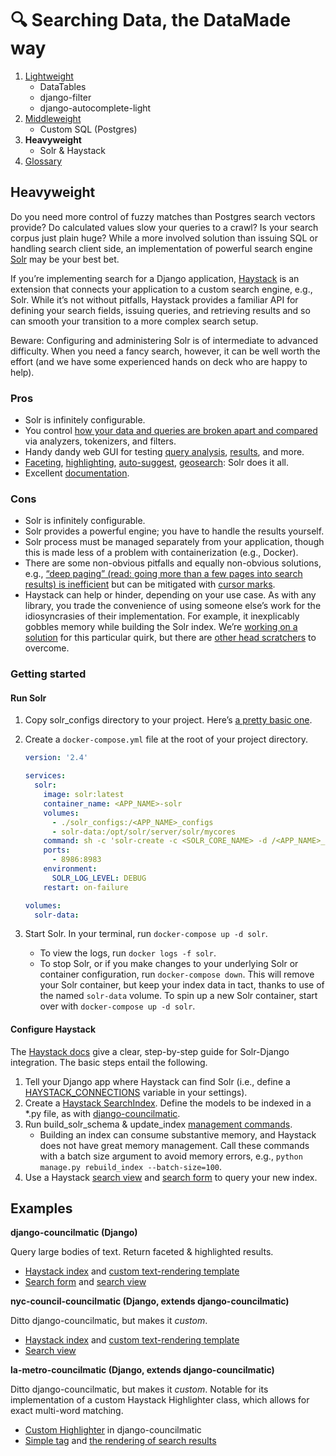 # 🔍 Searching Data, the DataMade way

1. [Lightweight](01-lightweight.md)
    - DataTables
    - django-filter
    - django-autocomplete-light
2. [Middleweight](02-middleweight.md)
    - Custom SQL (Postgres)
3. **Heavyweight**
   - Solr & Haystack
4. [Glossary](glossary.md)

## Heavyweight

Do you need more control of fuzzy matches than Postgres search vectors provide? Do calculated values slow your queries to a crawl? Is your search corpus just plain huge? While a more involved solution than issuing SQL or handling search client side, an implementation of powerful search engine [Solr](https://lucene.apache.org/solr/guide/7_1/index.html) may be your best bet.

If you’re implementing search for a Django application, [Haystack](https://django-haystack.readthedocs.io/en/master/tutorial.html) is an extension that connects your application to a custom search engine, e.g., Solr. While it’s not without pitfalls, Haystack provides a familiar API for defining your search fields, issuing queries, and retrieving results and so can smooth your transition to a more complex search setup.

Beware: Configuring and administering Solr is of intermediate to advanced difficulty. When you need a fancy search, however, it can be well worth the effort (and we have some experienced hands on deck who are happy to help).

### Pros

* Solr is infinitely configurable.
* You control [how your data and queries are broken apart and compared](https://lucene.apache.org/solr/guide/7_1/understanding-analyzers-tokenizers-and-filters.html) via analyzers, tokenizers, and filters.
* Handy dandy web GUI for testing [query analysis](https://lucene.apache.org/solr/guide/7_1/analysis-screen.html#analysis-screen), [results](https://lucene.apache.org/solr/guide/7_1/query-screen.html), and more.
* [Faceting](https://lucene.apache.org/solr/guide/7_1/faceting.html), [highlighting](https://lucene.apache.org/solr/guide/7_1/highlighting.html), [auto-suggest](https://lucene.apache.org/solr/guide/7_1/suggester.html), [geosearch](https://lucene.apache.org/solr/guide/7_1/spatial-search.html): Solr does it all.
* Excellent [documentation](https://lucene.apache.org/solr/guide/7_1/index.html).

### Cons

* Solr is infinitely configurable.
* Solr provides a powerful engine; you have to handle the results yourself.
* Solr process must be managed separately from your application, though this is made less of a problem with containerization (e.g., Docker).
* There are some non-obvious pitfalls and equally non-obvious solutions, e.g., [“deep paging” (read: going more than a few pages into search results) is inefficient](https://lucene.apache.org/solr/guide/7_1/pagination-of-results.html#performance-problems-with-deep-paging) but can be mitigated with [cursor marks](https://lucene.apache.org/solr/guide/7_1/pagination-of-results.html#fetching-a-large-number-of-sorted-results-cursors).
* Haystack can help or hinder, depending on your use case. As with any library, you trade the convenience of using someone else’s work for the idiosyncrasies of their implementation. For example, it inexplicably gobbles memory while building the Solr index. We’re [working on a solution](https://github.com/datamade/django-councilmatic/pull/219) for this particular quirk, but there are [other head scratchers](https://django-haystack.readthedocs.io/en/master/searchqueryset_api.html?highlight=%22hl.fl%22#SearchQuerySet.highlight) to overcome.

### Getting started

#### Run Solr

1. Copy solr_configs directory to your project. Here’s [a pretty basic one](https://github.com/datamade/bga-payroll/tree/master/solr_configs).

2. Create a `docker-compose.yml` file at the root of your project directory.


    ```yaml
    version: '2.4'

    services:
      solr:
        image: solr:latest
        container_name: <APP_NAME>-solr
        volumes:
          - ./solr_configs:/<APP_NAME>_configs
          - solr-data:/opt/solr/server/solr/mycores
        command: sh -c 'solr-create -c <SOLR_CORE_NAME> -d /<APP_NAME>_configs'
        ports:
          - 8986:8983
        environment:
          SOLR_LOG_LEVEL: DEBUG
        restart: on-failure

    volumes:
      solr-data:
    ```

3. Start Solr. In your terminal, run `docker-compose up -d solr`.
    - To view the logs, run `docker logs -f solr`.
    - To stop Solr, or if you make changes to your underlying Solr or container configuration, run `docker-compose down`. This will remove your Solr container, but keep your index data in tact, thanks to use of the named `solr-data` volume. To spin up a new Solr container, start over with `docker-compose up -d solr`.

#### Configure Haystack

The [Haystack docs](https://django-haystack.readthedocs.io/en/master/tutorial.html#getting-started-with-haystack) give a clear, step-by-step guide for Solr-Django integration. The basic steps entail the following.

1. Tell your Django app where Haystack can find Solr (i.e., define a [HAYSTACK_CONNECTIONS](https://django-haystack.readthedocs.io/en/master/tutorial.html#solr) variable in your settings).
2. Create a [Haystack SearchIndex](https://django-haystack.readthedocs.io/en/master/tutorial.html#handling-data). Define the models to be indexed in a *.py file, as with [django-councilmatic](https://github.com/datamade/django-councilmatic/blob/master/councilmatic_core/haystack_indexes.py).
3. Run build_solr_schema & update_index [management commands](https://django-haystack.readthedocs.io/en/master/management_commands.html).
    - Building an index can consume substantive memory, and Haystack does not have great memory management. Call these commands with a batch size argument to avoid memory errors, e.g., `python manage.py rebuild_index --batch-size=100`.
4. Use a Haystack [search view](https://django-haystack.readthedocs.io/en/master/views_and_forms.html#views) and [search form](https://django-haystack.readthedocs.io/en/master/views_and_forms.html#forms) to query your new index.

## Examples

**django-councilmatic (Django)**

Query large bodies of text. Return faceted & highlighted results.

* [Haystack index](https://github.com/datamade/django-councilmatic/blob/e61e5215e2dc24937643dcb9f68a8266b00275e2/councilmatic_core/haystack_indexes.py) and [custom text-rendering template](https://github.com/datamade/django-councilmatic/blob/e61e5215e2dc24937643dcb9f68a8266b00275e2/councilmatic_core/templates/search/indexes/councilmatic_core/bill_text.txt)
* [Search form](https://github.com/datamade/django-councilmatic/blob/e61e5215e2dc24937643dcb9f68a8266b00275e2/councilmatic_core/views.py#L95) and [search view](https://github.com/datamade/django-councilmatic/blob/e61e5215e2dc24937643dcb9f68a8266b00275e2/councilmatic_core/views.py#L39)

**nyc-council-councilmatic (Django, extends django-councilmatic)**

Ditto django-councilmatic, but makes it _custom_.

* [Haystack index](https://github.com/datamade/nyc-council-councilmatic/blob/94974de317e34dcb05165a7c23717960c400d942/nyc/search_indexes.py) and [custom text-rendering template](https://github.com/datamade/nyc-council-councilmatic/blob/94974de317e34dcb05165a7c23717960c400d942/nyc/templates/search/indexes/nyc/bill_text.txt)
* [Search view](https://github.com/datamade/nyc-council-councilmatic/blob/94974de317e34dcb05165a7c23717960c400d942/nyc/views.py#L213)

**la-metro-councilmatic (Django, extends django-councilmatic)**

Ditto django-councilmatic, but makes it _custom_. Notable for its implementation of a custom Haystack Highlighter class, which allows for exact multi-word matching.

* [Custom Highlighter](https://github.com/datamade/django-councilmatic/blob/master/councilmatic_core/utils.py) in django-councilmatic
* [Simple tag](https://github.com/datamade/la-metro-councilmatic/blob/84d0e9c5c954dcc262bce33fd98a4ac58c2f9501/lametro/templatetags/lametro_extras.py#L196) and [the rendering of search results](https://github.com/datamade/la-metro-councilmatic/blob/84d0e9c5c954dcc262bce33fd98a4ac58c2f9501/lametro/templates/partials/search_result.html#L22)
